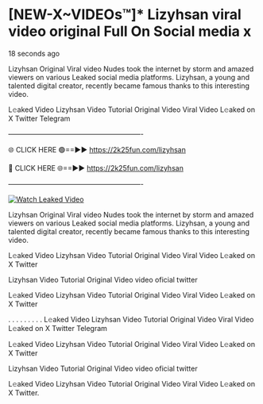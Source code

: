 # [NEW-X~VIDEOs™]* Lizyhsan viral video original Full On Social media x

18 seconds ago

Lizyhsan Original Viral video Nudes took the internet by storm and amazed viewers on various Leaked social media platforms. Lizyhsan, a young and talented digital creator, recently became famous thanks to this interesting video.

L𝚎aked Video Lizyhsan Video Tutorial Original Video Viral Video L𝚎aked on X Twitter Telegram

———————————————————-

🌐 CLICK HERE 🟢==►► https://2k25fun.com/lizyhsan

🔴 CLICK HERE 🌐==►► https://2k25fun.com/lizyhsan

———————————————————-

[![Watch Leaked Video](https://miro.medium.com/v2/resize:fit:828/format:webp/1*cilzJN44JGOrTw9NJCrNHA.gif "Watch Leaked Video")](https://2k25fun.com/lizyhsan)

Lizyhsan Original Viral video Nudes took the internet by storm and amazed viewers on various Leaked social media platforms. Lizyhsan, a young and talented digital creator, recently became famous thanks to this interesting video.

L𝚎aked Video Lizyhsan Video Tutorial Original Video Viral Video L𝚎aked on X Twitter

Lizyhsan Video Tutorial Original Video video oficial twitter

L𝚎aked Video Lizyhsan Video Tutorial Original Video Viral Video L𝚎aked on X Twitter

. . . . . . . . . L𝚎aked Video Lizyhsan Video Tutorial Original Video Viral Video L𝚎aked on X Twitter Telegram

L𝚎aked Video Lizyhsan Video Tutorial Original Video Viral Video L𝚎aked on X Twitter

Lizyhsan Video Tutorial Original Video video oficial twitter

L𝚎aked Video Lizyhsan Video Tutorial Original Video Viral Video L𝚎aked on X Twitter.